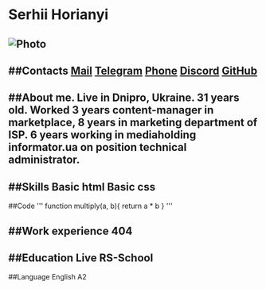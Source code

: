 # Serhii Horianyi
![Photo]()
---
##Contacts
[Mail](citellus.suslik@gmail.com)
[Telegram](https://t.me/Suslik_Citellus)
[Phone](tel:+380970915037)
[Discord]()
[GitHub](https://github.com/Citellus91)
---
##About me.
Live in Dnipro, Ukraine.
31 years old.
Worked 3 years content-manager in marketplace, 8 years in marketing department of ISP. 6 years working in mediaholding informator.ua on position technical administrator.
---
##Skills
Basic html
Basic css
---
##Code
'''
function multiply(a, b){
 return a * b
}
'''

##Work experience
404
---
##Education
Live
RS-School
---
##Language
English A2
